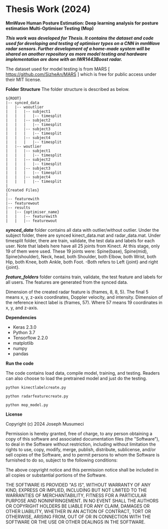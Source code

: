 # Thesis Work (2024)
**MmWave Human Posture Estimation: Deep learning analysis for posture estimation Multi-Optimiser Testing (Mop)**

_**This work was developed for Thesis. It contains the dataset and code used for developing and testing of optimiser types on a CNN in mmWave radar sensors. Further development of a home-made system will be shared on another repository as more model testing and hardware implementation are done with an IWR1443Boost radar.**_

The dataset used for model testing is from MARS [ https://github.com/SizheAn/MARS ] which is free for public access under their MIT license.

**Folder Structure**
The folder structure is described as below.
```
${ROOT}
|-- synced_data
|   |-- wooutlier
|   |   |-- subject1
|   |   |   |-- timesplit
|   |   |-- subject2
|   |   |   |-- timesplit
|   |   |-- subject3
|   |   |   |-- timesplit
|   |   |-- subject4
|   |   |   |-- timesplit
|   |-- woutlier
|   |   |-- subject1
|   |   |   |-- timesplit
|   |   |-- subject2
|   |   |   |-- timesplit
|   |   |-- subject3
|   |   |   |-- timesplit
|   |   |-- subject4
|   |   |   |-- timesplit
|
{Created Files}
|
|-- featurewith
|-- featurewout
|-- results
|   |-- {optimiser_name}
|   |   |-- featurewith
|   |   |-- featurewout
```

**_synced_data_** folder contains all data with outlier/without outlier. Under the subject folder, there are synced kinect_data.mat and radar_data.mat. Under timesplit folder, there are train, validate, the test data and labels for each user. Note that labels here have all 25 joints from Kinect. At this stage, only 19 of them were used. These 19 joints were: Spine(base), Spine(mid), Spine(shoulder), Neck, head, both Shoulder, both Elbow, both Wrist, both Hip, both Knee, both Ankle, both Foot. 
-Both refers to Left {joint} and right {joint}.

**_feature_folders_** folder contains train, validate, the test feature and labels for all users. The features are generated from the synced data.

Dimension of the created radar feature is (frames, 8, 8, 5). The final 5 means x, y, z-axis coordinates, Doppler velocity, and intensity.
Dimension of the reference kinect label is (frames, 57). Where 57 means 19 coordinates in x, y, and z-axis.


**Dependencies**

- Keras 2.3.0
- Python 3.7
- Tensorflow 2.2.0
- matplotlib
- numpy
- pandas

**Run the code**

The code contains load data, compile model, training, and testing. Readers can also choose to load the pretrained model and just do the testing.
```
python kinectlabelcreate.py

python radarfeaturecreate.py

python mop_model.py
```
**License**

Copyright (c) 2024 Joseph Musumeci

Permission is hereby granted, free of charge, to any person obtaining a copy
of this software and associated documentation files (the "Software"), to deal
in the Software without restriction, including without limitation the rights
to use, copy, modify, merge, publish, distribute, sublicense, and/or sell
copies of the Software, and to permit persons to whom the Software is
furnished to do so, subject to the following conditions:

The above copyright notice and this permission notice shall be included in all
copies or substantial portions of the Software.

THE SOFTWARE IS PROVIDED "AS IS", WITHOUT WARRANTY OF ANY KIND, EXPRESS OR
IMPLIED, INCLUDING BUT NOT LIMITED TO THE WARRANTIES OF MERCHANTABILITY,
FITNESS FOR A PARTICULAR PURPOSE AND NONINFRINGEMENT. IN NO EVENT SHALL THE
AUTHORS OR COPYRIGHT HOLDERS BE LIABLE FOR ANY CLAIM, DAMAGES OR OTHER
LIABILITY, WHETHER IN AN ACTION OF CONTRACT, TORT OR OTHERWISE, ARISING FROM,
OUT OF OR IN CONNECTION WITH THE SOFTWARE OR THE USE OR OTHER DEALINGS IN THE
SOFTWARE. 

